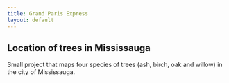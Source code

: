 ```yaml
---
title: Grand Paris Express 
layout: default
---
```

## Location of trees in Mississauga
Small project that maps four species of trees (ash, birch, oak and willow) in the city of Mississauga. 
